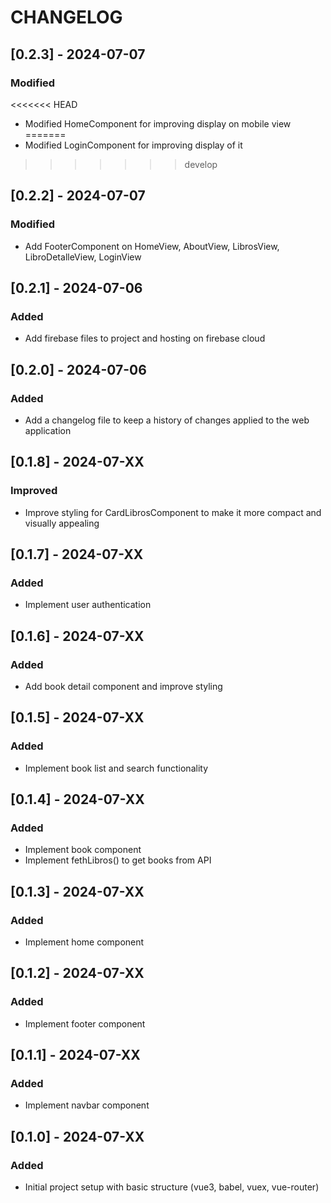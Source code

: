 # CHANGELOG
## [0.2.3] - 2024-07-07
### Modified
<<<<<<< HEAD
- Modified HomeComponent for improving display on mobile view
=======
- Modified LoginComponent for improving display of it
>>>>>>> develop

## [0.2.2] - 2024-07-07
### Modified
- Add FooterComponent on HomeView, AboutView, LibrosView, LibroDetalleView, LoginView

## [0.2.1] - 2024-07-06
### Added
- Add firebase files to project and hosting on firebase cloud 

## [0.2.0] - 2024-07-06
### Added
- Add a changelog file to keep a history of changes applied to the web application

## [0.1.8] - 2024-07-XX
### Improved
- Improve styling for CardLibrosComponent to make it more compact and visually appealing

## [0.1.7] - 2024-07-XX
### Added
- Implement user authentication

## [0.1.6] - 2024-07-XX
### Added
- Add book detail component and improve styling

## [0.1.5] - 2024-07-XX
### Added
- Implement book list and search functionality

## [0.1.4] - 2024-07-XX
### Added
- Implement book component
- Implement fethLibros() to get books from API

## [0.1.3] - 2024-07-XX
### Added
- Implement home component

## [0.1.2] - 2024-07-XX
### Added
- Implement footer component

## [0.1.1] - 2024-07-XX
### Added
- Implement navbar component

## [0.1.0] - 2024-07-XX
### Added
- Initial project setup with basic structure (vue3, babel, vuex, vue-router)
